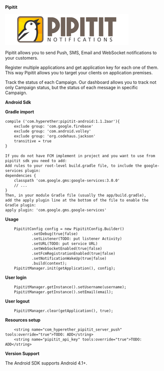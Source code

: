 **Pipitit**

![Pipitit Logo](https://github.com/hyperether/pipitit-android-sdk/blob/master/Pipitit_Logo_450x100.png)

Pipitit allows you to send Push, SMS, Email and WebSocket notifications to your customers.

Register multiple applications and get application key for each one of them. This way Pipitit allows you to target your clients on application premises.

Track the status of each Campaign. Our dashboard allows you to track not only Campaign status, but the status of each message in specific Campaign.


**Android Sdk**

**Gradle import**

    compile ('com.hyperether:pipitit-android:1.1.2aar'){
        exclude group: 'com.google.firebase'
        exclude group: 'com.android.volley'
        exclude group: 'org.codehaus.jackson'
        transitive = true
    }
    
    If you do not have FCM implement in project and you want to use from pipitit sdk you need to add:
    Add rules to your root-level build.gradle file, to include the google-services plugin:
    dependencies {
        classpath 'com.google.gms:google-services:3.0.0'
        // ...
    }
    Then, in your module Gradle file (usually the app/build.gradle), 
    add the apply plugin line at the bottom of the file to enable the Gradle plugin:
    apply plugin: 'com.google.gms.google-services'

**Usage**

        PipititConfig config = new PipititConfig.Builder()
                .setDebug(true|false)                
                .setListener(TODO: put listener Activity)
                .setURL(TODO: put service URL)
                .setWebSocketEnabled(true|false)
                .setFcmRegistrationEnabled(true|false)
                .setNotificationWakeUp(true|false)
                .build(context);
        PipititManager.init(getApplication(), config);

**User login**

        PipititManager.getInstance().setUsername(username);
        PipititManager.getInstance().setEmail(email);
            
**User logout**

        PipititManager.clear(getApplication(), true);
            
**Resources setup**

        <string name="com_hyperether_pipitit_server_push" tools:override="true">TODO: ADD</string>
        <string name="pipitit_api_key" tools:override="true">TODO: ADD</string>
            
**Version Support**
            
The Android SDK supports Android 4.1+.


            